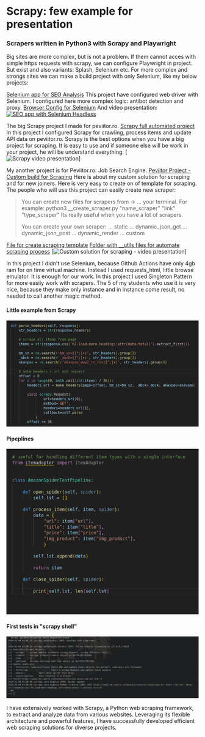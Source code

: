 # Scrapy: few example for presentation
### Scrapers written in Python3 with Scrapy and Playwright

Big sites are more complex, but is not a problem. If them cannot acces with simple https requests with scrapy,
we can configure Playwright in project. But exist and also variants: Splash, Selenium etc.
For more complex and strongs sites we can make a build project with only Selenium, like my below 
projects:

[Selenium app for SEO Analysis](https://github.com/andreireporter13/SEO-1st-page-Google-data-scrape)
This project have configured web driver with Selenium. I configured here more complex logic: antibot detection
and proxy.
[Browser Config for Selenium](https://github.com/andreireporter13/SEO-1st-page-Google-data-scrape/blob/SEO-1st-page-Google-data-scrape/browser_settings/browser_settings_file.py)
And video presentation:
[![SEO app with Selenium Headless](https://i.ytimg.com/vi/icoCA8it9zw/hqdefault.jpg)](https://i.ytimg.com/vi/44cThvaa3Jw/hqdefault.jpg "SEO APP + Selenium Headless")

The big Scrapy project I made for peviitor.ro.
[Scrapy full automated project](https://github.com/peviitor-ro/Scrapy_peviitor_jobs)
In this project I configured Scrapy for crawling, process items and update API data on peviitor.ro. Scrapy is the best options
when you have a big project for scraping. It is easy to use and if someone else will be work in your project, he will be 
understand everything. 
[![Scrapy video presentation](https://www.youtube.com/watch?v=i_fkt29UuPs&t=4s)]


My another project is for Peviitor.ro: Job Search Engine. 
[Peviitor Project - Custom build for Scraping](https://github.com/peviitor-ro/Scrapers_start_with_digi)
Here is about my custom solution for scraping and for new joiners. Here is very easy to create on of template for scraping.
The people who will use this project can easily create new scraper:

>  You can create new files for scrapers from ->
>  ... your terminal. For example:
>  python3 __create_scraper.py "name_scraper" "link" "type_scraper"
>  Its really useful when you have a lot of scrapers.
>
>  You can create your own scraper:
>  ... static
>  ... dynamic_json_get
>  ... dynamic_json_post
>  ... dynamic_render
>  ... custom

[File for create scraping template](https://github.com/peviitor-ro/Scrapers_start_with_digi/blob/main/new_sites/__create_scraper.py)
[Folder with __utils files for automate scraping process](https://github.com/peviitor-ro/Scrapers_start_with_digi/tree/main/new_sites/__utils)
[![Custom solution for scraping - video presentation](https://www.youtube.com/watch?v=icoCA8it9zw&t=351s)]

In this project I didn't use Selenium, because Github Actions have only 4gb ram for on time virtual machine. Instead I used requests_html, 
little browse emulator. It is enough for our work. 
In this project I used Singleton Pattern for more easily work with scrapers. The 5 of my students who use it is very nice, because they make
only instance and in instance come result, no needed to call another magic method.

#### Little example from Scrapy
![Scrapy](./project_photo/photo_presentation.png)

#### Pipeplines
![Pipelines](./project_photo/pipelines.png)

#### First tests in "scrapy shell"
![Scrapy Shell](./project_photo/scrapy_shell.png)

I have extensively worked with Scrapy, a Python web scraping framework, to extract and analyze 
data from various websites. Leveraging its flexible architecture and powerful features, I have 
successfully developed efficient web scraping solutions for diverse projects.
